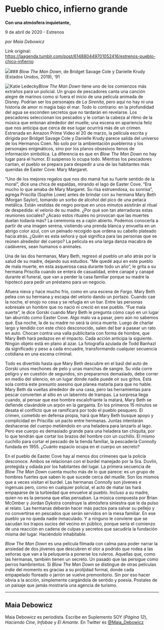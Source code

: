 # Pueblo chico, infierno grande

**Con una atmósfera inquietante,**

9 de abril de 2020 - Estrenos

_por Maia Debowicz_

Link original: https://laagenda.tumblr.com/post/614880449701052416/estrenos-pueblo-chico-infierno

![](https://64.media.tumblr.com/92596b27e8990b022c74aec3643da8d7/1495c4e3bc522ea7-fe/s500x750/d0a3d057bd3067c17323e29f22a26f015c9d56ef.jpg)### *Blow The Man Down*, de Bridget Savage Cole y Danielle Krudy (Estados Unidos, 2019), ‘91

![Katie Ledecky](https://64.media.tumblr.com/76c6f6a9cc5f58e6fbb44c3eb90764a3/1495c4e3bc522ea7-18/s400x600/d4ca82d45447cd532f492ee53b1eea4771f2a6dc.jpg)*Blow The Man Down* tiene uno de los comienzos más extraños para un policial. Un grupo de pescadores canta una canción alegre de marinos como si fuera el inicio de una película animada de Disney. Podrían ser los personajes de *La Sirenita*, pero aquí no hay ni una historia de amor ni magia bajo el mar. Todo lo contrario: en la profundidad del agua se esconden secretos que no tardarán en revelarse. Los pescadores seleccionan los pescados y le cortan la cabeza al ritmo de la música que entonan alrededor del muelle; una escena en apariencia feliz que nos anticipa que cerca de ese lugar ocurrirá más de un crimen. Estrenada en Amazon Prime Video el 20 de marzo, la película escrita y dirigida por Bridget Savage Cole y Danielle Krudy parece salida del universo de los Hermanos Coen. No solo por la ambientación pueblerina y los personajes enigmáticos, sino por los planos obsesivos llenos de información simbólica. La diferencia es que en *Blow The Man Down* no hay lugar para el humor. El suspenso lo ocupa todo. Mientras los pescadores cantan, el pueblo se prepara para despedir a una de las habitantes más queridas de Easter Cove: Mary Margaret. 

“Uno de los mejores regalos que nos dio mamá fue su fuerte sentido de la moral”, dice una chica de espaldas, mirando el lago de Easter Cove. “Era mucho lo que amaba de Mary Margaret. Su risa estruendosa, su sonrisa”, agrega Priscilla (Sophie Lowe) antes de brindar con su hermana Mary Beth (Morgan Saylor), tomando un sorbo de alcohol del pico de una petaca metálica. Están vestidas de negro porque en unos minutos asistirán al ritual de despedida: el velorio de su madre. ¿Por qué son tan aterradoras estas reuniones sociales? ¿Acaso estos rituales no provocan que las muertes duelan todavía más? La ceremonia es a cajón abierto. Podemos conocerla a partir de una imagen serena, vistiendo una prenda blanca y envuelta en un abrigo color azul, con un peinado recogido que ordena su cabello plateado hacia atrás. ¿Quién es esta señora y qué significa para las personas que se reúnen alrededor del cuerpo? La película es una larga danza macabra de cadáveres, sean humanos o animales. 

Una de las dos hermanas, Mary Beth, regresó al pueblo un año atrás por la salud de su madre, dejando sus estudios. “Me quedé aquí en este pueblo de mala muerte, en esta asquerosa casa durante todo un año”, le grita a su hermana Priscilla cuando se entera de casualidad, entre canapé y canapé durante el funeral, que van a perder la casa familiar porque su madre la hipotecó para pedir un préstamo para un negocio. 

Afuera nieva y hace mucho frío, como en una escena de *Fargo*. Mary Beth pelea con su hermana y escapa del velorio dando un portazo. Cuando cae la noche, el enojo no cesa y se refugia en un bar. Entre las personas sobresale un hombre que no nació ni creció en ese pueblo. “Fue mala suerte”, le dice Gorski cuando Mary Beth le pregunta cómo cayó en un lugar tan aburrido como Easter Cove. Algo malo va a pasar, pero aún no sabemos qué. Esa noche, la de su madre no será la única muerte. Luego de charlar largo y tendido con este chico desconocido, salen del bar a pasear un rato en auto. Chocan contra una valla publicitaria con forma de hombre, que Mary Beth hará pedazos en el impacto. Cada acción anticipa la siguiente. Ningún objeto está en plano al azar. La fotografía azulada de Todd Banhazl da significado y peso a cada encuadre, transformando cualquier secuencia cotidiana en una escena criminal. 

Todo es divertido hasta que Mary Beth descubre en el baúl del auto de Gorski unos mechones de pelo y unas manchas de sangre. Su vida corre peligro y en cuestión de segundos, sin prepararnos demasiado, debe correr en medio del silencio, en un lugar donde nadie puede oír sus gritos. Está sola contra este presunto asesino que planea matarla para que no hable. Mary Beth da vueltas alrededor de una casa, pero las herramientas para pescar convierten al sitio en un laberinto de trampas. La sorpresa llega cuando, al pensar que ese hombre escalofriante la matará, Mary Beth se defiende clavándole un arpón en la garganta. En los primeros 15 minutos se desata el conflicto que se ramificará por todo el pueblo pesquero. El crimen, cometido en defensa propia, hará que Mary Beth busque apoyo y complicidad en Priscilla: un pacto entre hermanas. Juntas intentarán deshacerse del cuerpo metiéndolo en una heladera para lanzarlo al lago. Pero ese cuerpo es demasiado grande para una heladera tan chiquita, por lo que tendrán que cortar los brazos del hombre con un cuchillo. El mismo cuchillo para cortar el pescado de la tienda familiar, la pescadería Connolly fundada en 1955. ¿Cuánto espacio ocupa en el cuerpo un secreto?

En el pueblo de Easter Cove hay al menos dos crímenes que la policía desconoce. Ambos se relacionan con el burdel manejado por la Sra. Duvlin, protegida y odiada por los habitantes del lugar. La primera secuencia de *Blow The Man Down* cuenta mucho más de lo que parece: es un grupo de hombres fuertes que saben lo que sucede cerca del muelle. Son los mismos que a veces visitan el burdel. Las hermanas Connolly son jóvenes e ingenuas pero, como en cualquier policial, el acto de matar las hará empaparse de la turbiedad que envuelve al pueblo. Incluso a su madre, quien no es la persona que ellas pensaban. La música compuesta por Brian McOmber y Jordan Dykstra construye la atmósfera siniestra que le da pulso al relato. Las hermanas deberán hacer más pactos para salvar su pellejo y no convertirse en pescados que serán servidos en la mesa familiar. En ese pueblo ya no queda nadie inmaculado. Y a ninguno le conviene que se sacudan los trapos sucios del vecino en público, porque sería el comienzo de una reacción en cadena de culpas y secretos que sacudiría la fundación misma del lugar. Haciéndolo inhabitable.

*Blow The Man Down* es una película filmada con calma para poder narrar la ansiedad de dos jóvenes que descubren el olor a podrido que rodea a las señoras que van a la peluquería a ponerse los ruleros. Aquellas que, como las hermanas, también tienen un secreto. Un pasado que las persigue como perros hambrientos. Si *Blow The Man Down* se distingue de otras películas *indie* del momento es gracias a su prolijidad formal, donde cada empapelado floreado o jarrón se vuelve premonitorio. Sin por eso hacer obvia a la acción, simplemente cargándola de sentido y poesía. Postales de un paisaje que jamás mostraría una agencia de turismo. 

  




---

 Maia Debowicz
--------------

 Maia Debowicz es periodista. Escribe en Suplemento SOY (*Página 12*), *Haciendo Cine*, *Infobae* y *El Amante*. En Twitter es [@Maia\_Debowicz](https://twitter.com/Maia_Debowicz?lang=es%E2%80%9D%0D%0Atarget=) 

